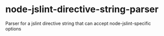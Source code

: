 node-jslint-directive-string-parser
===================================

Parser for a jslint directive string that can accept node-jslint-specific options